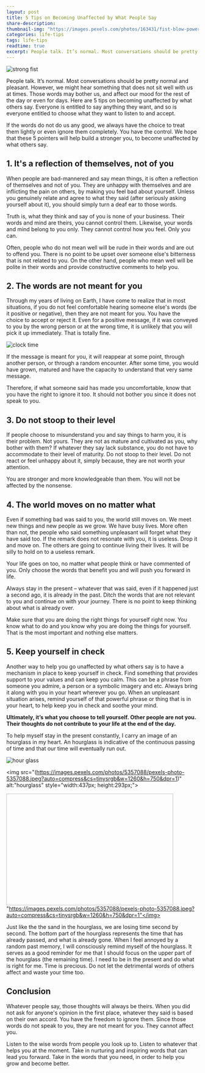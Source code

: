```yaml
---
layout: post
title: 5 Tips on Becoming Unaffected by What People Say
share-description: 
thumbnail-img: "https://images.pexels.com/photos/163431/fist-blow-power-wrestling-163431.jpeg?auto=compress&cs=tinysrgb&w=1260&h=750&dpr=2"
categories: life-tips
tags: life-tips
readtime: true
excerpt: People talk. It’s normal. Most conversations should be pretty normal and pleasant. However, we might hear something that does not sit well with us at times. Those words may bother us, and affect our mood for the rest of the day or even for days. Here are 5 tips on becoming unaffected by what others say. Everyone is entitled to say anything they want, and so is everyone entitled to choose what they want to listen to and accept.
---
```


![strong fist](https://images.pexels.com/photos/163431/fist-blow-power-wrestling-163431.jpeg?auto=compress&cs=tinysrgb&w=1260&h=750&dpr=2)

People talk. It’s normal. Most conversations should be pretty normal and pleasant. However, we might hear something that does not sit well with us at times. Those words may bother us, and affect our mood for the rest of the day or even for days. Here are 5 tips on becoming unaffected by what others say. Everyone is entitled to say anything they want, and so is everyone entitled to choose what they want to listen to and accept.

If the words do not do us any good, we always have the choice to treat them lightly or even ignore them completely. You have the control. We hope that these 5 pointers will help build a stronger you, to become unaffected by what others say.

## 1. It's a reflection of themselves, not of you

When people are bad-mannered and say mean things, it is often a reflection of themselves and not of you. They are unhappy with themselves and are inflicting the pain on others, by making you feel bad about yourself. Unless you genuinely relate and agree to what they said (after seriously asking yourself about it), you should simply turn a deaf ear to those words. 

Truth is, what they think and say of you is none of your business. Their words and mind are theirs, you cannot control them. Likewise, your words and mind belong to you only. They cannot control how you feel. Only you can.

Often, people who do not mean well will be rude in their words and are out to offend you. There is no point to be upset over someone else's bitterness that is not related to you. On the other hand, people who mean well will be polite in their words and provide constructive comments to help you.

## 2. The words are not meant for you

Through my years of living on Earth, I have come to realize that in most situations, if you do not feel comfortable hearing someone else's words (be it positive or negative), then they are not meant for you. You have the choice to accept or reject it. Even for a positive message, if it was conveyed to you by the wrong person or at the wrong time, it is unlikely that you will pick it up immediately. That is totally fine.

![clock time](https://images.pexels.com/photos/1065034/pexels-photo-1065034.jpeg?auto=compress&cs=tinysrgb&w=1260&h=750&dpr=1)

If the message is meant for you, it will reappear at some point, through another person, or through a random encounter. After some time, you would have grown, matured and have the capacity to understand that very same message.

Therefore, if what someone said has made you uncomfortable, know that you have the right to ignore it too. It should not bother you since it does not speak to you.

## 3. Do not stoop to their level

If people choose to misunderstand you and say things to harm you, it is their problem. Not yours. They are not as mature and cultivated as you, why bother with them? If whatever they say lack substance, you do not have to accommodate to their level of maturity. Do not stoop to their level. Do not react or feel unhappy about it, simply because, they are not worth your attention.

You are stronger and more knowledgeable than them. You will not be affected by the nonsense.

## 4. The world moves on no matter what

Even if something bad was said to you, the world still moves on. We meet new things and new people as we grow. We have busy lives. More often than not, the people who said something unpleasant will forget what they have said too. If the remark does not resonate with you, it is useless. Drop it and move on. The others are going to continue living their lives. It will be silly to hold on to a useless remark.

Your life goes on too, no matter what people think or have commented of you. Only choose the words that benefit you and will push you forward in life.

Always stay in the present – whatever that was said, even if it happened just a second ago, it is already in the past. Ditch the words that are not relevant to you and continue on with your journey. There is no point to keep thinking about what is already over.

Make sure that you are doing the right things for yourself right now. You know what to do and you know why you are doing the things for yourself. That is the most important and nothing else matters.

## 5. Keep yourself in check

Another way to help you go unaffected by what others say is to have a mechanism in place to keep yourself in check. Find something that provides support to your values and can keep you calm. This can be a phrase from someone you admire, a person or a symbolic imagery and etc. Always bring it along with you in your heart wherever you go. When an unpleasant situation arises, remind yourself of that powerful phrase or thing that is in your heart, to help keep you in check and soothe your mind. 

**Ultimately, it’s what you choose to tell yourself. Other people are not you. Their thoughts do not contribute to your life at the end of the day.**

To help myself stay in the present constantly, I carry an image of an hourglass in my heart. An hourglass is indicative of the continuous passing of time and that our time will eventually run out.

![hour glass](https://images.pexels.com/photos/5357088/pexels-photo-5357088.jpeg?auto=compress&cs=tinysrgb&w=1260&h=750&dpr=1)

<img src="(https://images.pexels.com/photos/5357088/pexels-photo-5357088.jpeg?auto=compress&cs=tinysrgb&w=1260&h=750&dpr=1)" alt:"hourglass" style="width:437px; height:293px;">

<img style="width: 437px; height: 293px">"https://images.pexels.com/photos/5357088/pexels-photo-5357088.jpeg?auto=compress&cs=tinysrgb&w=1260&h=750&dpr=1"</img>

Just like the the sand in the hourglass, we are losing time second by second. The bottom part of the hourglass represents the time that has already passed, and what is already gone. When I feel annoyed by a random past memory, I will consciously remind myself of the hourglass. It serves as a good reminder for me that I should focus on the upper part of the hourglass (the remaining time). I need to be in the present and do what is right for me. Time is precious. Do not let the detrimental words of others affect and waste your time too.

## Conclusion

Whatever people say, those thoughts will always be theirs. When you did not ask for anyone's opinion in the first place, whatever they said is based on their own accord. You have the freedom to ignore them. Since those words do not speak to you, they are not meant for you. They cannot affect you.

Listen to the wise words from people you look up to. Listen to whatever that helps you at the moment. Take in nurturing and inspiring words that can lead you forward. Take in the words that you need, in order to help you grow and become better.
